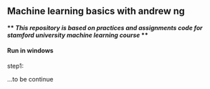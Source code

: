 ## Machine learning basics with andrew ng
<b>** <i>This repository is based on practices and assignments code for stamford university machine learning course</i> **</b>

#### Run in windows
step1:



...to be continue